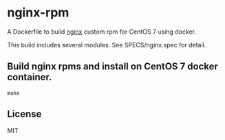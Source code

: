 nginx-rpm
=========

A Dockerfile to build [nginx](http://nginx.org/) custom rpm for CentOS 7 using docker.

This build includes several modules. See SPECS/nginx.spec for detail.

## Build nginx rpms and install on CentOS 7 docker container.

```
make
```

## License
MIT
